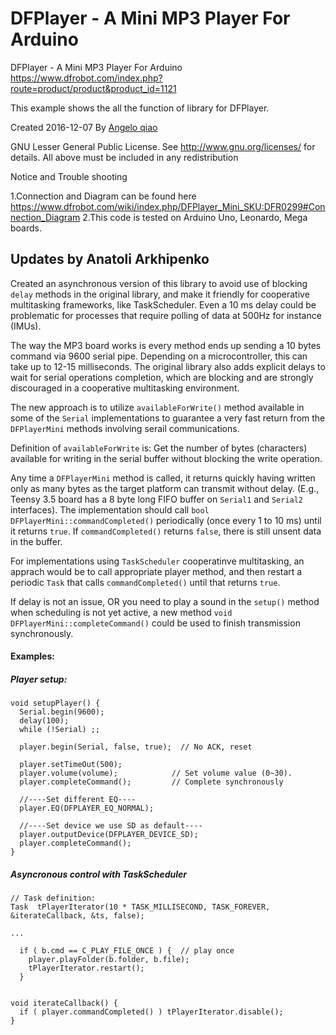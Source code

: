 # DFPlayer - A Mini MP3 Player For Arduino


DFPlayer - A Mini MP3 Player For Arduino
https://www.dfrobot.com/index.php?route=product/product&product_id=1121

This example shows the all the function of library for DFPlayer.

Created 2016-12-07
By [Angelo qiao](Angelo.qiao@dfrobot.com)

GNU Lesser General Public License.
See <http://www.gnu.org/licenses/> for details.
All above must be included in any redistribution

Notice and Trouble shooting

1.Connection and Diagram can be found here
https://www.dfrobot.com/wiki/index.php/DFPlayer_Mini_SKU:DFR0299#Connection_Diagram
2.This code is tested on Arduino Uno, Leonardo, Mega boards.

## Updates by Anatoli Arkhipenko
Created an asynchronous version of this library to avoid use of blocking `delay` methods 
in the original library, and make it friendly for cooperative multitasking frameworks, 
like TaskScheduler.
Even a 10 ms delay could be problematic for processes that require polling of data at 500Hz
for instance (IMUs).

The way the MP3 board works is every method ends up sending a 10 bytes command via 9600 serial pipe. 
Depending on a microcontroller, this can take up to 12-15 milliseconds. The original library also adds
explicit delays to wait for serial operations completion, which are blocking and are strongly discouraged
in a cooperative multitasking environment. 

The new approach is to utilize `availableForWrite()` method available in some of the `Serial` implementations
to guarantee a very fast return from the `DFPlayerMini` methods involving serail communications. 

Definition of `availableForWrite` is: Get the number of bytes (characters) available for writing in the serial 
buffer without blocking the write operation.

Any time a `DFPlayerMini` method is called, it returns quickly having written only as many bytes as the target
platform can transmit without delay. (E.g., Teensy 3.5 board has a 8 byte long FIFO buffer on `Serial1` and `Serial2` 
interfaces). The implementation should call `bool DFPlayerMini::commandCompleted()` periodically (once every 1 to 10 ms)
until it returns `true`. If `commandCompleted()` returns `false`, there is still unsent data in the buffer.

For implementations using `TaskScheduler` cooperatinve multitasking, an apprach would be to call appropriate player
method, and then restart a periodic `Task` that calls `commandCompleted()` until that returns `true`.

If delay is not an issue, OR you need to play a sound in the `setup()` method when scheduling is not yet active, 
a new method `void DFPlayerMini::completeCommand()` could be used to finish transmission synchronously. 

#### Examples:
##### Player setup:
```
void setupPlayer() {
  Serial.begin(9600);
  delay(100);
  while (!Serial) ;;

  player.begin(Serial, false, true);  // No ACK, reset

  player.setTimeOut(500);
  player.volume(volume);  			// Set volume value (0~30).
  player.completeCommand();         // Complete synchronously 

  //----Set different EQ----
  player.EQ(DFPLAYER_EQ_NORMAL);

  //----Set device we use SD as default----
  player.outputDevice(DFPLAYER_DEVICE_SD);
  player.completeCommand();
}
```

##### Asyncronous control with TaskScheduler
```
// Task definition:
Task  tPlayerIterator(10 * TASK_MILLISECOND, TASK_FOREVER, &iterateCallback, &ts, false);

...

  if ( b.cmd == C_PLAY_FILE_ONCE ) {  // play once
    player.playFolder(b.folder, b.file);
    tPlayerIterator.restart();
  }
  
  
void iterateCallback() {
  if ( player.commandCompleted() ) tPlayerIterator.disable();
}
```


